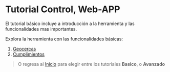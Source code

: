 # Tutorial Control, Web-APP

El tutorial básico incluye a introducción a la herramienta y las funcionalidades mas importantes. 

Explora la herramienta con las funcionalidades básicas:

1. [Geocercas](/v1/web-app/control/geocercas.html)
2. [Cumplimientos](/v1/web-app/control/cumplimientos.html)


> O regresa al [Inicio](https://docs.optacheck.com/v1/) para elegir entre los tutoriales **Basico**,  o  **Avanzado**
<!--stackedit_data:
eyJoaXN0b3J5IjpbMTgyMDIyNDI2NV19
-->